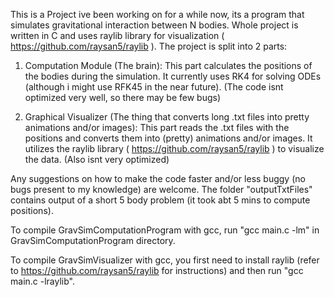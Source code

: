This is a Project ive been working on for a while now, its a program that simulates gravitational interaction between N bodies.
Whole project is written in C and uses raylib library for visualization ( https://github.com/raysan5/raylib ).
The project is split into 2 parts:

1. Computation Module (The brain):
    This part calculates the positions of the bodies during the simulation.
    It currently uses RK4 for solving ODEs (although i might use RFK45 in the near future).
    (The code isnt optimized very well, so there may be few bugs)

2. Graphical Visualizer (The thing that converts long .txt files into pretty animations and/or images):
    This part reads the .txt files with the positions and converts them into (pretty) animations and/or images.
    It utilizes the raylib library ( https://github.com/raysan5/raylib ) to visualize the data.
    (Also isnt very optimized)

Any suggestions on how to make the code faster and/or less buggy (no bugs present to my knowledge) are welcome.
The folder "outputTxtFiles" contains output of a short 5 body problem (it took abt 5 mins to compute positions).


To compile GravSimComputationProgram with gcc, run "gcc main.c -lm" in GravSimComputationProgram directory.

To compile GravSimVisualizer with gcc, you first need to install raylib (refer to https://github.com/raysan5/raylib for instructions) and then run "gcc main.c -lraylib".
